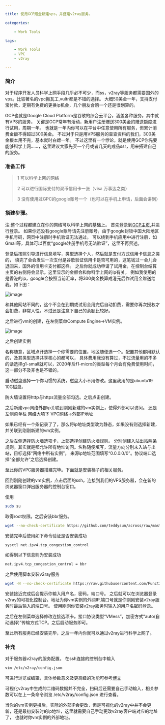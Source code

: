 ```yaml
---

title: 使用GCP赠金新建vps，并搭建v2ray服务。

categories:

    - Work Tools

tags:

    - Work Tools
    - VPC
    - v2ray

---
```


### 简介
对于程序开发人员科学上网手段几乎必不可少，而ss，v2ray等服务都需要国外的vps。比较著名的vpc搬瓦工,vultr都是不错的选择。
大概50美金一年，支持支付宝付款，定期有免费的更换ip机会，几个朋友合购一个还是很划算的。

GCP也就是Google Cloud Platform是谷歌的综合云平台，涵盖各种服务，其中就有VPS的服务，
关键是GCP常年有活动，新用户注册赠送300美金的赠送额度进行试用，周期一年。
也就是一年内你可以在平台中任意使用所有服务，但累计消费金额不得超过300美金。
不过对于只是用VPS服务的查查资料的我们，300美金根本用不完，基本就时白嫖一年。
不过这里有一个悖论，就是使用GCP你先要能够科学上网……，这里建议大家先买一个月或者几天的成品ssr，用来搭建自己的服务。

### 准备工作
>1 可以科学上网的网络
>
>2 可以进行国际支付的双币信用卡一张（visa 万事达之类）
>
>3 没有使用过GPC的google账号一个（也可以在手机上申请，后面会讲到）

### 搭建步骤。
注:整个过程都建立在你的网络可以科学上网的基础上。
首先登录到[GCP主页](https://cloud.google.com/),并进行登录。
如果你还没有google账号请先注册账号，由于google封锁中国大陆地区手机号码，网页中注册时手机验证无法通过。
可以绕到手机应用中进行注册，如Gmail等，具体可以百度“google注册手机号无法验证”，这里不再赘述。

登录后按照引导进行信息填写，类型选择个人，然后就是支付方式信用卡信息之类的，
填完了会会发生一次支付是谷歌验证信用卡是否可用的，这笔钱过一会儿会退回来，国外的信用卡支付都这样。
之后你就成功申请了试用金，在控制台结算主页的右侧将会显示。这里显示的金额会和你科学上网的ip有关，
例如我使用的是香港的ip，google会按照当前汇率，将300美金换算成港元后作试用金赠送给我。如下图：

![image](https://github.com/eliyetyang/eliyetyang.github.io/blob/master/assets/images/2020-01-13/pic_amount.png?raw=true)

和其他网站不同的，这个不会在到期或试用金用完后自动扣费，需要你再次授权才会扣费，非常人性。不过还是注意下自己的余额比较好。

之后进行vm的创建，在左侧菜单Compute Engine->VM实例。

![image](https://github.com/eliyetyang/eliyetyang.github.io/blob/master/assets/images/2020-01-13/pic_vm.png?raw=true)

之后创建实例

名称随意，区域点开选择一个你需要的位置，地区随便选一个。配置其他都用默认的，及其类型选择共享核心的都可以，
具体费用我没有算过，不过流量用的不多的话选择g1-small就可以，2020年后f1-micro的类型每个月会有免费使用时间，
这一部分不及非也是不错的。

启动磁盘选择一个你习惯的系统，磁盘大小不用修改。这里我用的是ubuntu19 10G磁盘。

防火墙设置将http与https流量全部勾选。之后点击创建。

之后新建vpc网络外部ip关联到刚刚新建的vm实例上，使得外部可以访问。
还是左侧菜单栏 网络大项下 VPC网络->外部IP地址

如果已经有一个条记录了了，那么将ip地址类型改为静态，如果没有则选择新建，并关联到刚刚新建的vm实例。

之后左侧选择防火墙选项卡，上部选择创建防火墙规则。
分别创建入站出站两条规则。其实就是都允许所有地址访问。名称随便填写，流量方向分别未入站与出站，目标选择“网络中所有实例”。
来源ip地址范围填写“0.0.0.0/0”。协议端口选择“全部允许”之后选择创建。

至此你的VPC服务器搭建完毕。下面就是安装梯子的相关服务。

回到刚刚创建的vm实例，点击后面的ssh，连接到我们的VPS服务器，会在新的浏览器窗口弹出服务器的控制台窗口。

使用

```bash
sudo su
```

取得root权限。之后安装bbr服务。

```bash
wget --no-check-certificate https://github.com/teddysun/across/raw/master/bbr.sh && chmod +x bbr.sh && ./bbr.sh
```

安装完毕后使用如下命令验证是否安装成功

```bash
sysctl net.ipv4.tcp_congestion_control
```

如得到以下信息则为安装成功

```bash
net.ipv4.tcp_congestion_control = bbr
```

之后使用脚本安装v2ray服务

```bash
wget -N --no-check-certificate https://raw.githubusercontent.com/FunctionClub/V2ray.Fun/master/install.sh && bash install.sh
```

安装接近完成后会提示你输入用户名，密码，端口号。
之后就可以在浏览器登录v2ray的可视化控制台。地址为你vm实例的外网IP,端口号就是你刚刚安装v2ray服务时最后输入的端口号。
使用刚刚你安装v2ray服务时输入的用户名密码登录。

之后在左侧菜单选择修改连接选项卡。接口协议类型“VMess”，加密方式“auto(自动选择)”传输方式TCP。之后启动服务即可。

至此所有服务已经安装完毕，之后一年内你就可以通过v2ray进行科学上网了。

### 补充

对于服务器v2ray的服务配置。
在ssh连接的控制台中输入
```bash
vim /etc/v2ray/config.json
```
可进行浏览或编辑，具体参数意义及更高级的功能可参考[博文](https://toutyrater.github.io/basic/vmess.html)

可视化v2ray中生成的二维码数据并不完全，扫码后还需要自己手动输入，相关参数可以在上一条命令浏览 /etc/v2ray/config.json 进行查看。

当你的vm实例更换后，实际的外部IP会更改，但是可视化的v2ray中并不会更新，还是最初安装时的ip地址，这里就需要自己手动更改v2ray客户端对应的地址了，
也就时你vm实例的外部地址。


